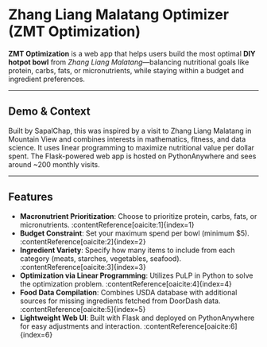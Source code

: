 # Zhang Liang Malatang Optimizer (ZMT Optimization)

**ZMT Optimization** is a web app that helps users build the most optimal **DIY hotpot bowl** from *Zhang Liang Malatang*—balancing nutritional goals like protein, carbs, fats, or micronutrients, while staying within a budget and ingredient preferences.

---

##  Demo & Context

Built by SapalChap, this was inspired by a visit to Zhang Liang Malatang in Mountain View and combines interests in mathematics, fitness, and data science. It uses linear programming to maximize nutritional value per dollar spent. The Flask-powered web app is hosted on PythonAnywhere and sees around ~200 monthly visits.

---

## Features

- **Macronutrient Prioritization**: Choose to prioritize protein, carbs, fats, or micronutrients. :contentReference[oaicite:1]{index=1}  
- **Budget Constraint**: Set your maximum spend per bowl (minimum $5). :contentReference[oaicite:2]{index=2}  
- **Ingredient Variety**: Specify how many items to include from each category (meats, starches, vegetables, seafood). :contentReference[oaicite:3]{index=3}  
- **Optimization via Linear Programming**: Utilizes PuLP in Python to solve the optimization problem. :contentReference[oaicite:4]{index=4}  
- **Food Data Compilation**: Combines USDA database with additional sources for missing ingredients fetched from DoorDash data. :contentReference[oaicite:5]{index=5}  
- **Lightweight Web UI**: Built with Flask and deployed on PythonAnywhere for easy adjustments and interaction. :contentReference[oaicite:6]{index=6}  
